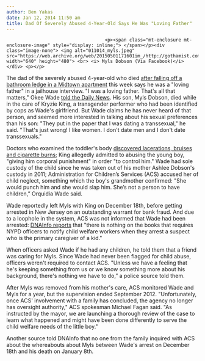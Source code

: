 ```yaml
---
author: Ben Yakas
date: Jan 12, 2014 11:50 am
title: Dad Of Severely Abused 4-Year-Old Says He Was "Loving Father"
---
```


	
										<p><span class="mt-enclosure mt-enclosure-image" style="display: inline;"> </span></p><div class="image-none"> <img alt="011014_myls.jpeg" src="https://web.archive.org/web/20150501171601im_/http://gothamist.com/attachments/nyc_rebeccaf/011014_myls.jpeg" width="640" height="480"> <br> <i> Myls Dobson (Via Facebook)</i></div> <p></p>

<p>The dad of the severely abused 4-year-old who died <a href="https://web.archive.org/web/20150501171601/http://gothamist.com/2014/01/09/body_of_4-year-old_who_died_in_midt.php">after falling off a bathroom ledge in a Midtown apartment</a> this week says he was a &quot;loving father&quot; in a jailhouse interview. &quot;I was a loving father. That&apos;s all that matters,&quot; Okee Wade <a href="https://web.archive.org/web/20150501171601/http://www.nydailynews.com/new-york/nyc-crime/exclusive-myls-dobson-dad-loving-father-article-1.1576680">told the Daily News</a>. His son, Myls Dobson, died while in the care of Kryzie King, a transgender performer who had been identified by cops as Wade&apos;s girlfriend. But Wade claims he has never heard of that person, and seemed more interested in talking about his sexual preferences than his son: &quot;They put in the paper that I was dating a transsexual,&quot; he said. &quot;That&apos;s just wrong! I like women. I don&apos;t date men and I don&apos;t date transsexuals.&quot;</p>

<p>Doctors who examined the toddler&apos;s body <a href="https://web.archive.org/web/20150501171601/http://gothamist.com/2014/01/10/myls_dobson_the_4-year-old_who.php">discovered lacerations, bruises and cigarette burns</a>; King allegedly admitted to abusing the young boy, &quot;giving him corporal punishment&quot; in order &quot;to control him.&quot; Wade had sole custody of the child since he was taken out of his mother Ashlee Dobson&apos;s custody in 2011; Administration for Children&#x2019;s Services (ACS) accused her of child neglect, something which the boy&apos;s grandmother confirmed: &quot;She would punch him and she would slap him. She&#x2019;s not a person to have children,&#x201D; Orquidia Wade said. </p>

<p>Wade reportedly left Myls with King on December 18th, before getting arrested in New Jersey on an outstanding warrant for bank fraud. And due to a loophole in the system, ACS was not informed that Wade had been arrested: <a href="https://web.archive.org/web/20150501171601/http://www.dnainfo.com/new-york/20140111/midtown/loophole-child-safety-law-placed-4-year-old-hands-of-suspected-killer">DNAInfo reports</a> that &quot;there is nothing on the books that requires NYPD officers to notify child welfare workers when they arrest a suspect who is the primary caregiver of a kid.&quot;</p>

<p>When officers asked Wade if he had any children, he told them that a friend was caring for Myls. Since Wade had never been flagged for child abuse, officers weren&apos;t required to contact ACS. &quot;Unless we have a feeling that he&apos;s keeping something from us or we know something more about his background, there&apos;s nothing we have to do,&#x201D; a police source told them.</p>

<p>After Myls was removed from his mother&apos;s care, ACS monitored Wade and Myls for a year, but the supervision ended September 2012. &quot;Unfortunately, once ACS&apos; involvement with a family has concluded, the agency no longer has oversight authority,&quot; ACS spokesman Michael Fagan said. &quot;As instructed by the mayor, we are launching a thorough review of the case to learn what happened and might have been done differently to serve the child welfare needs of the little boy.&quot;</p>

<p>Another source told DNAInfo that no one from the family inquired with ACS about the whereabouts about Myls between Wade&apos;s arrest on December 18th and his death on January 8th.</p>					
										
									
				